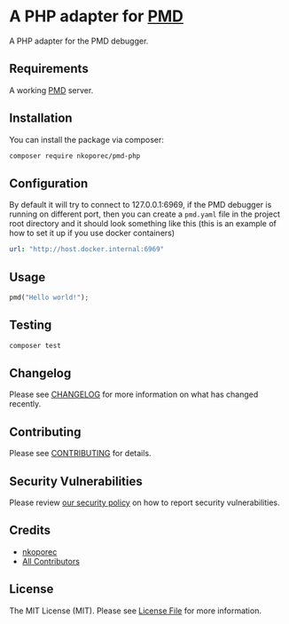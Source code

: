 # A PHP adapter for [PMD](https://github.com/nkoporec/pmd)

A PHP adapter for the PMD debugger.

## Requirements

A working [PMD](https://github.com/nkoporec/pmd) server.

## Installation

You can install the package via composer:

```bash
composer require nkoporec/pmd-php
```

## Configuration

By default it will try to connect to 127.0.0.1:6969, if the PMD debugger is running on different port, then you can create a `pmd.yaml` file in the project root directory and it should look something like this (this is an example of how to set it up if you use docker containers)

```yaml
url: "http://host.docker.internal:6969"
```


## Usage

```php
pmd("Hello world!");
```

## Testing

```bash
composer test
```

## Changelog

Please see [CHANGELOG](CHANGELOG.md) for more information on what has changed recently.

## Contributing

Please see [CONTRIBUTING](.github/CONTRIBUTING.md) for details.

## Security Vulnerabilities

Please review [our security policy](../../security/policy) on how to report security vulnerabilities.

## Credits

- [nkoporec](https://github.com/nkoporec)
- [All Contributors](../../contributors)

## License

The MIT License (MIT). Please see [License File](LICENSE.md) for more information.

